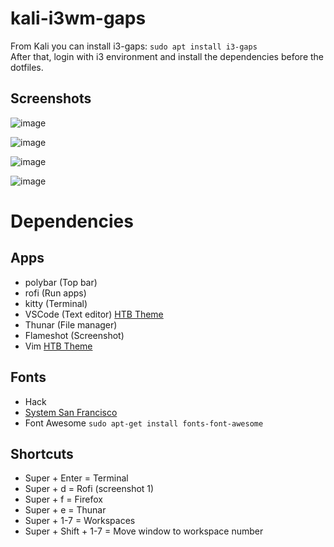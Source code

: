 # kali-i3wm-gaps
From Kali you can install i3-gaps: `sudo apt install i3-gaps`  
After that, login with i3 environment and install the dependencies before the dotfiles.

## Screenshots
![image](https://user-images.githubusercontent.com/28929503/129825686-2dc4031b-3205-4c12-926d-547cef2e60ee.png)

![image](https://user-images.githubusercontent.com/28929503/129824802-2089f424-df64-4ee9-8d1d-2deebdb7e068.png)

![image](https://user-images.githubusercontent.com/28929503/129825027-8eae538b-0c85-4dc6-916c-1e72b5cdcd26.png)

![image](https://user-images.githubusercontent.com/28929503/129825201-5c185543-2ad8-495e-8727-842d8416deb5.png)

# Dependencies
## Apps
- polybar (Top bar)
- rofi (Run apps)
- kitty (Terminal)
- VSCode (Text editor) [HTB Theme](https://github.com/silofy/hackthebox)
- Thunar (File manager)
- Flameshot (Screenshot)
- Vim [HTB Theme](https://github.com/audibleblink/hackthebox.vim)

## Fonts
- Hack
- [System San Francisco](https://github.com/supermarin/YosemiteSanFranciscoFont/blob/master/System%20San%20Francisco%20Display%20Regular.ttf)
- Font Awesome `sudo apt-get install fonts-font-awesome`

## Shortcuts
- Super + Enter = Terminal
- Super + d = Rofi (screenshot 1)
- Super + f = Firefox
- Super + e = Thunar
- Super + 1-7 = Workspaces
- Super + Shift + 1-7 = Move window to workspace number

